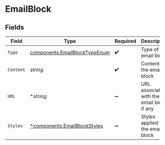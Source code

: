 # EmailBlock


## Fields

| Field                                                                          | Type                                                                           | Required                                                                       | Description                                                                    |
| ------------------------------------------------------------------------------ | ------------------------------------------------------------------------------ | ------------------------------------------------------------------------------ | ------------------------------------------------------------------------------ |
| `Type`                                                                         | [components.EmailBlockTypeEnum](../../models/components/emailblocktypeenum.md) | :heavy_check_mark:                                                             | Type of the email block                                                        |
| `Content`                                                                      | *string*                                                                       | :heavy_check_mark:                                                             | Content of the email block                                                     |
| `URL`                                                                          | **string*                                                                      | :heavy_minus_sign:                                                             | URL associated with the email block, if any                                    |
| `Styles`                                                                       | [*components.EmailBlockStyles](../../models/components/emailblockstyles.md)    | :heavy_minus_sign:                                                             | Styles applied to the email block                                              |